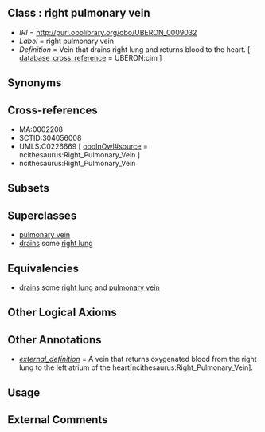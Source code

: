 
## Class : right pulmonary vein

 * *IRI* = http://purl.obolibrary.org/obo/UBERON_0009032
 * *Label* = right pulmonary vein
 * *Definition* = Vein that drains right lung and returns blood to the heart. [ [database_cross_reference](../../ef/oboInOwl#hasDbXref.md) = UBERON:cjm ]

## Synonyms


## Cross-references

 * MA:0002208
 * SCTID:304056008
 * UMLS:C0226669 [ [oboInOwl#source](../../ce/oboInOwl#source.md) = ncithesaurus:Right_Pulmonary_Vein ]
 * ncithesaurus:Right_Pulmonary_Vein

## Subsets


## Superclasses

 * [pulmonary vein](../../UBERON/16/UBERON_0002016.md)
 * [drains](../../ns/core#drains.md) some [right lung](../../UBERON/67/UBERON_0002167.md)

## Equivalencies

 * [drains](../../ns/core#drains.md) some [right lung](../../UBERON/67/UBERON_0002167.md) and [pulmonary vein](../../UBERON/16/UBERON_0002016.md)

## Other Logical Axioms


## Other Annotations

 * *[external_definition](../../UBPROP/01/UBPROP_0000001.md)* = A vein that returns oxygenated blood from the right lung to the left atrium of the heart[ncithesaurus:Right_Pulmonary_Vein].

## Usage


## External Comments

